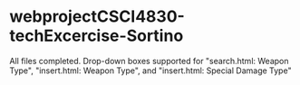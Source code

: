 # webprojectCSCI4830-techExcercise-Sortino
All files completed. Drop-down boxes supported for "search.html: Weapon Type", "insert.html: Weapon Type", and "insert.html: Special Damage Type"
